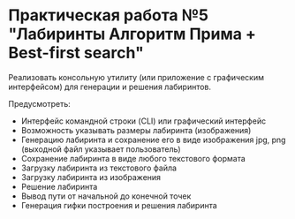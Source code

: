 # Практическая работа №5 "Лабиринты Алгоритм Прима + Best-first search"
Реализовать консольную утилиту (или приложение с графическим интерфейсом) для генерации и решения лабиринтов.

Предусмотреть:

- Интерфейс командной строки (CLI) или графический интерфейс
- Возможность указывать размеры лабиринта (изображения)
- Генерацию лабиринта и сохранение его в виде изображения jpg, png (выходной файл указывает пользователь)
- Сохранение лабиринта в виде любого текстового формата
- Загрузку лабиринта из текстового файла
- Загрузку лабиринта из изображения
- Решение лабиринта
- Вывод пути от начальной до конечной точек
- Генерация гифки построения и решения лабиринта

